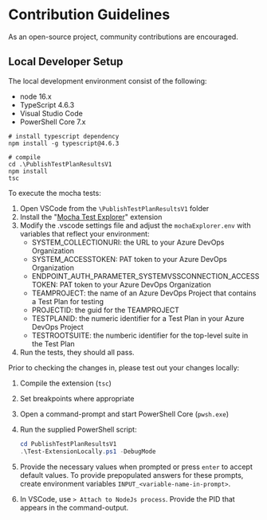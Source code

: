 # Contribution Guidelines

As an open-source project, community contributions are encouraged.

## Local Developer Setup

The local development environment consist of the following:

- node 16.x
- TypeScript 4.6.3
- Visual Studio Code
- PowerShell Core 7.x

```shell
# install typescript dependency
npm install -g typescript@4.6.3

# compile
cd .\PublishTestPlanResultsV1
npm install
tsc
```

To execute the mocha tests:

1. Open VSCode from the `\PublishTestPlanResultsV1` folder
1. Install the "[Mocha Test Explorer](https://marketplace.visualstudio.com/items?itemName=hbenl.vscode-mocha-test-adapter)" extension
1. Modify the .vscode settings file and adjust the `mochaExplorer.env` with variables that reflect your environment:
   - SYSTEM_COLLECTIONURI: the URL to your Azure DevOps Organization
   - SYSTEM_ACCESSTOKEN: PAT token to your Azure DevOps Organization
   - ENDPOINT_AUTH_PARAMETER_SYSTEMVSSCONNECTION_ACCESSTOKEN: PAT token to your Azure DevOps Organization
   - TEAMPROJECT: the name of an Azure DevOps Project that contains a Test Plan for testing
   - PROJECTID: the guid for the TEAMPROJECT
   - TESTPLANID: the numeric identifier for a Test Plan in your Azure DevOps Project
   - TESTROOTSUITE: the numberic identifier for the top-level suite in the Test Plan
1. Run the tests, they should all pass.

Prior to checking the changes in, please test out your changes locally:

1. Compile the extension (`tsc`)
1. Set breakpoints where appropriate
1. Open a command-prompt and start PowerShell Core (`pwsh.exe`)
1. Run the supplied PowerShell script:

   ```powershell
   cd PublishTestPlanResultsV1
   .\Test-ExtensionLocally.ps1 -DebugMode
   ```

1. Provide the necessary values when prompted or press `enter` to accept default values. To provide prepopulated answers for these prompts, create environment variables `INPUT_<variable-name-in-prompt>`.
1. In VSCode, use `> Attach to NodeJs process`. Provide the PID that appears in the command-output.
